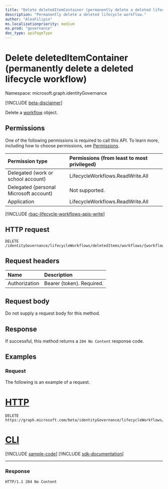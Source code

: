 ```yaml
---
title: "Delete deletedItemContainer (permanently delete a deleted lifecycle workflow)"
description: "Permanently delete a deleted lifecycle workflow."
author: "AlexFilipin"
ms.localizationpriority: medium
ms.prod: "governance"
doc_type: apiPageType
---
```


# Delete deletedItemContainer (permanently delete a deleted lifecycle workflow)

Namespace: microsoft.graph.identityGovernance

[!INCLUDE [beta-disclaimer](../../includes/beta-disclaimer.md)]

Delete a [workflow](../resources/identitygovernance-workflow.md) object.

## Permissions

One of the following permissions is required to call this API. To learn more, including how to choose permissions, see [Permissions](/graph/permissions-reference).

|Permission type|Permissions (from least to most privileged)|
|:---|:---|
|Delegated (work or school account)|LifecycleWorkflows.ReadWrite.All|
|Delegated (personal Microsoft account)|Not supported.|
|Application|LifecycleWorkflows.ReadWrite.All|

[!INCLUDE [rbac-lifecycle-workflows-apis-write](../includes/rbac-for-apis/rbac-lifecycle-workflows-apis-write.md)]

## HTTP request

<!-- {
  "blockType": "ignored"
}
-->
``` http
DELETE /identityGovernance/lifecycleWorkflows/deletedItems/workflows/{workflowId}/
```

## Request headers

|Name|Description|
|:---|:---|
|Authorization|Bearer {token}. Required.|

## Request body

Do not supply a request body for this method.

## Response

If successful, this method returns a `204 No Content` response code.

## Examples

### Request

The following is an example of a request.

# [HTTP](#tab/http)
<!-- {
  "blockType": "request",
  "name": "lifecycleworkflows_delete_deleteditems"
}
-->
``` http
DELETE https://graph.microsoft.com/beta/identityGovernance/lifecycleWorkflows/deletedItems/workflows/{workflowId}
```

# [CLI](#tab/cli)
[!INCLUDE [sample-code](../includes/snippets/cli/lifecycleworkflows-delete-deleteditems-cli-snippets.md)]
[!INCLUDE [sdk-documentation](../includes/snippets/snippets-sdk-documentation-link.md)]

---

### Response

<!-- {
  "blockType": "response",
  "truncated": true
  
}
-->
``` http
HTTP/1.1 204 No Content
```
